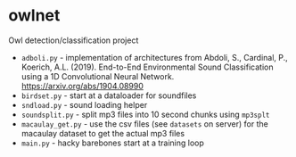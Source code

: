 # owlnet
Owl detection/classification project

- `adboli.py` - implementation of architectures from Abdoli, S., Cardinal, P., Koerich, A.L. (2019). End-to-End Environmental Sound Classification using a 1D Convolutional Neural Network. https://arxiv.org/abs/1904.08990
- `birdset.py` - start at a dataloader for soundfiles
- `sndload.py` - sound loading helper
- `soundsplit.py` - split mp3 files into 10 second chunks using `mp3splt`
- `macaulay_get.py` - use the csv files (see `datasets` on server) for the macaulay dataset to get the actual mp3 files
- `main.py` - hacky barebones start at a training loop

